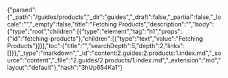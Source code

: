 {"parsed":{"_path":"/guides/products","_dir":"guides","_draft":false,"_partial":false,"_locale":"","_empty":false,"title":"Fetching Products","description":"","body":{"type":"root","children":[{"type":"element","tag":"h1","props":{"id":"fetching-products"},"children":[{"type":"text","value":"Fetching Products"}]}],"toc":{"title":"","searchDepth":5,"depth":2,"links":[]}},"_type":"markdown","_id":"content:2.guides:2.products:1.index.md","_source":"content","_file":"2.guides/2.products/1.index.md","_extension":"md","layout":"default"},"hash":"3hUp654Ka1"}